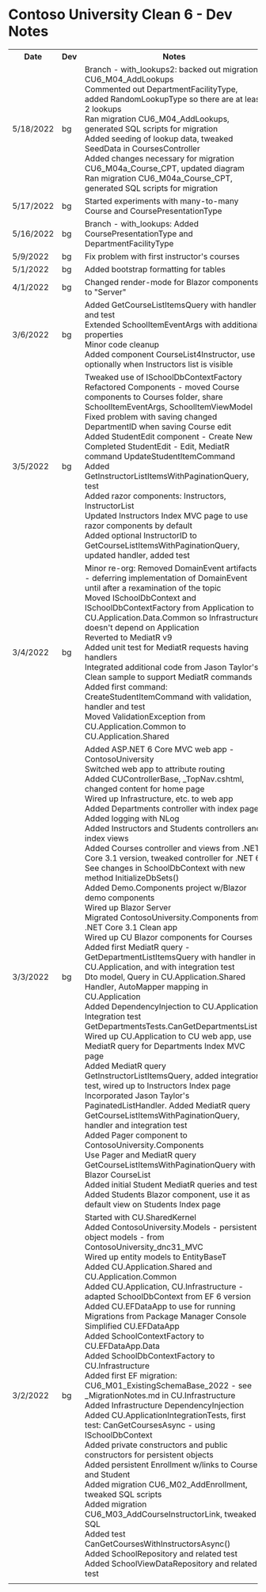 # Contoso University Clean 6 - Dev Notes

<table>
    <tr>
        <th>Date</th><th>Dev</th>
		<th>Notes</th>
    </tr>
    <tr>
        <td>5/18/2022</td><td>bg</td>
		<td>
            Branch - with_lookups2: backed out migration CU6_M04_AddLookups<br/>
            Commented out DepartmentFacilityType, added RandomLookupType so there are at least 2 lookups<br/>
            Ran migration CU6_M04_AddLookups, generated SQL scripts for migration<br/>
            Added seeding of lookup data, tweaked SeedData in CoursesController<br/>
            Added changes necessary for migration CU6_M04a_Course_CPT, updated diagram<br/>
            Ran migration CU6_M04a_Course_CPT, generated SQL scripts for migration<br/>
		</td>
    </tr>
    <tr>
        <td>5/17/2022</td><td>bg</td>
		<td>
            Started experiments with many-to-many Course and CoursePresentationType<br/>
		</td>
    </tr>
    <tr>
        <td>5/16/2022</td><td>bg</td>
		<td>
            Branch - with_lookups:
            Added CoursePresentationType and DepartmentFacilityType<br/>
		</td>
    </tr>
    <tr>
        <td>5/9/2022</td><td>bg</td>
		<td>
            Fix problem with first instructor's courses<br/>
		</td>
    </tr>
    <tr>
        <td>5/1/2022</td><td>bg</td>
		<td>
            Added bootstrap formatting for tables<br/>
		</td>
    </tr>
    <tr>
        <td>4/1/2022</td><td>bg</td>
		<td>
            Changed render-mode for Blazor components to "Server"<br/>
		</td>
    </tr>
    <tr>
        <td>3/6/2022</td><td>bg</td>
		<td>
            Added GetCourseListItemsQuery with handler and test<br/>
            Extended SchoolItemEventArgs with additional properties<br/>
            Minor code cleanup<br/>
            Added component CourseList4Instructor, 
            use optionally when Instructors list is visible<br/>
		</td>
    </tr>
    <tr>
        <td>3/5/2022</td><td>bg</td>
		<td>
            Tweaked use of ISchoolDbContextFactory<br/>
            Refactored Components - moved Course components to Courses folder,
            share SchoolItemEventArgs, SchoolItemViewModel<br/>
            Fixed problem with saving changed DepartmentID when saving Course edit<br/>
            Added StudentEdit component - Create New<br/>
            Completed StudentEdit - Edit, MediatR command
            UpdateStudentItemCommand<br/>
            Added GetInstructorListItemsWithPaginationQuery, test<br/>
            Added razor components: Instructors, InstructorList<br/>
            Updated Instructors Index MVC page to use razor components by default<br/>
            Added optional InstructorID to GetCourseListItemsWithPaginationQuery,
            updated handler, added test<br/>
		</td>
    </tr>
    <tr>
        <td>3/4/2022</td><td>bg</td>
		<td>
            Minor re-org:
            Removed DomainEvent artifacts - deferring implementation of DomainEvent
            until after a rexamination of the topic<br/>
            Moved ISchoolDbContext and ISchoolDbContextFactory from Application
            to CU.Application.Data.Common so Infrastructure doesn't depend on Application<br/>
            Reverted to MediatR v9<br/>
            Added unit test for MediatR requests having handlers<br/>
            Integrated additional code from Jason Taylor's Clean sample to support
            MediatR commands<br/>
            Added first command: CreateStudentItemCommand with validation, handler and test<br/>
            Moved ValidationException from CU.Application.Common to CU.Application.Shared<br/>
		</td>
    </tr>
    <tr>
        <td>3/3/2022</td><td>bg</td>
		<td>
            Added ASP.NET 6 Core MVC web app - ContosoUniversity<br/>
            Switched web app to attribute routing<br/>
            Added CUControllerBase, _TopNav.cshtml, changed content for home page<br/>
            Wired up Infrastructure, etc. to web app<br/>
            Added Departments controller with index page<br/>
            Added logging with NLog<br/>
            Added Instructors and Students controllers and index views<br/>
            Added Courses controller and views from .NET Core 3.1 version,
            tweaked controller for .NET 6<br/>
            See changes in SchoolDbContext with new method InitializeDbSets()<br/>
            Added Demo.Components project w/Blazor demo components<br/>
            Wired up Blazor Server<br/>
            Migrated ContosoUniversity.Components from .NET Core 3.1 Clean app<br/>
            Wired up CU Blazor components for Courses<br/>
            Added first MediatR query - GetDepartmentListItemsQuery
            with handler in CU.Application, and with integration test<br/>
            Dto model, Query in CU.Application.Shared<br/>
            Handler, AutoMapper mapping in CU.Application<br/>
            Added DependencyInjection to CU.Application<br/>
            Integration test GetDepartmentsTests.CanGetDepartmentsList()<br/>
            Wired up CU.Application to CU web app,
            use MediatR query for Departments Index MVC page<br/>
            Added MediatR query GetInstructorListItemsQuery,
            added integration test, wired up to Instructors Index page<br/>
            Incorporated Jason Taylor's PaginatedListHandler.
            Added MediatR query GetCourseListItemsWithPaginationQuery,
            handler and integration test<br/>
            Added Pager component to ContosoUniversity.Components<br/>
            Use Pager and MediatR query GetCourseListItemsWithPaginationQuery
            with Blazor CourseList<br/>
            Added initial Student MediatR queries and tests<br/>
            Added Students Blazor component, use it as default
            view on Students Index page<br/>
		</td>
    </tr>
    <tr>
        <td>3/2/2022</td><td>bg</td>
		<td>
            Started with CU.SharedKernel<br/>
            Added ContosoUniversity.Models - persistent
            object models - from ContosoUniversity_dnc31_MVC<br/>
            Wired up entity models to EntityBaseT<br/>
            Added CU.Application.Shared and CU.Application.Common<br/>
            Added CU.Application, CU.Infrastructure - adapted 
            SchoolDbContext from EF 6 version<br/>
            Added CU.EFDataApp to use for running Migrations from Package Manager Console<br/>
            Simplified CU.EFDataApp<br/>
            Added SchoolContextFactory to CU.EFDataApp.Data<br/>
            Added SchoolDbContextFactory to CU.Infrastructure<br/>
            Added first EF migration: CU6_M01_ExistingSchemaBase_2022 -
            see _MigrationNotes.md in CU.Infrastructure<br/>
            Added Infrastructure DependencyInjection<br/>
            Added CU.ApplicationIntegrationTests, first test:
            CanGetCoursesAsync - using ISchoolDbContext<br/>
            Added private constructors and public constructors for
            persistent objects<br/>
            Added persistent Enrollment w/links to Course and Student<br/>
            Added migration CU6_M02_AddEnrollment, tweaked SQL scripts<br/>
            Added migration CU6_M03_AddCourseInstructorLink, tweaked SQL<br/>
            Added test CanGetCoursesWithInstructorsAsync()<br/>
            Added SchoolRepository and related test<br/>
            Added SchoolViewDataRepository and related test<br/>
		</td>
    </tr>
    <tr>
        <td></td><td></td>
		<td>
		</td>
    </tr>
</table>
